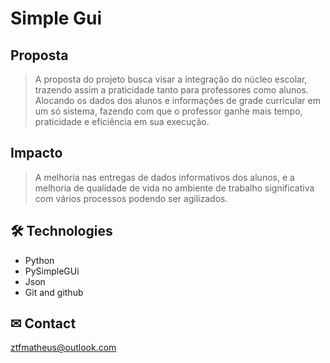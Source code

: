 # Simple Gui

## Proposta
> A proposta do projeto busca visar a integração do núcleo escolar, trazendo assim a praticidade tanto para professores como alunos.
Alocando os dados dos alunos e informações de grade curricular em um só sistema, fazendo com que o professor ganhe mais tempo, praticidade e eficiência em sua execução.

## Impacto
> A melhoria nas entregas de dados informativos dos alunos, e a melhoria de qualidade de vida no ambiente de trabalho significativa com vários processos podendo ser agilizados.

## 🛠 Technologies

- Python
- PySimpleGUi
- Json
- Git and github

## ✉ Contact

ztfmatheus@outlook.com
